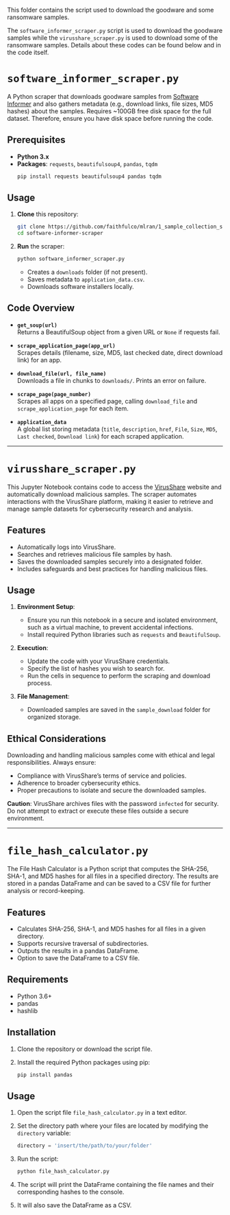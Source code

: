 This folder contains the script used to download the goodware and some ransomware samples. 

The `software_informer_scraper.py` script is used to download the goodware samples while the `virusshare_scraper.py` is used to download some of the ransomware samples. Details about these codes can be found below and in the code itself. 


# `software_informer_scraper.py`

A Python scraper that downloads goodware samples from [Software Informer](https://software.informer.com/software/) and also gathers metadata (e.g., download links, file sizes, MD5 hashes) about the samples. Requires ~100GB free disk space for the full dataset. Therefore, ensure you have disk space before running the code. 

## Prerequisites
- **Python 3.x**
- **Packages**: `requests`, `beautifulsoup4`, `pandas`, `tqdm`  
  ```bash
  pip install requests beautifulsoup4 pandas tqdm
  ```

## Usage
1. **Clone** this repository:
   ```bash
   git clone https://github.com/faithfulco/mlran/1_sample_collection_scripts.git
   cd software-informer-scraper
   ```
2. **Run** the scraper:
   ```bash
   python software_informer_scraper.py
   ```
   - Creates a `downloads` folder (if not present).
   - Saves metadata to `application_data.csv`.
   - Downloads software installers locally.

## Code Overview

- **`get_soup(url)`**  
  Returns a BeautifulSoup object from a given URL or `None` if requests fail.

- **`scrape_application_page(app_url)`**  
  Scrapes details (filename, size, MD5, last checked date, direct download link) for an app.

- **`download_file(url, file_name)`**  
  Downloads a file in chunks to `downloads/`. Prints an error on failure.

- **`scrape_page(page_number)`**  
  Scrapes all apps on a specified page, calling `download_file` and `scrape_application_page` for each item.

- **`application_data`**  
  A global list storing metadata (`title`, `description`, `href`, `File`, `Size`, `MD5`, `Last checked`, `Download link`) for each scraped application.


---

# `virusshare_scraper.py`

This Jupyter Notebook contains code to access the [VirusShare](https://virusshare.com/) website and automatically download malicious samples. The scraper automates interactions with the VirusShare platform, making it easier to retrieve and manage sample datasets for cybersecurity research and analysis.

## Features
- Automatically logs into VirusShare.
- Searches and retrieves malicious file samples by hash.
- Saves the downloaded samples securely into a designated folder.
- Includes safeguards and best practices for handling malicious files.

## Usage
1. **Environment Setup**:
   - Ensure you run this notebook in a secure and isolated environment, such as a virtual machine, to prevent accidental infections.
   - Install required Python libraries such as `requests` and `BeautifulSoup`.

2. **Execution**:
   - Update the code with your VirusShare credentials.
   - Specify the list of hashes you wish to search for.
   - Run the cells in sequence to perform the scraping and download process.

3. **File Management**:
   - Downloaded samples are saved in the `sample_download` folder for organized storage.

## Ethical Considerations
Downloading and handling malicious samples come with ethical and legal responsibilities. Always ensure:
- Compliance with VirusShare’s terms of service and policies.
- Adherence to broader cybersecurity ethics.
- Proper precautions to isolate and secure the downloaded samples.

**Caution**: VirusShare archives files with the password `infected` for security. Do not attempt to extract or execute these files outside a secure environment.


---

# `file_hash_calculator.py`

The File Hash Calculator is a Python script that computes the SHA-256, SHA-1, and MD5 hashes for all files in a specified directory. The results are stored in a pandas DataFrame and can be saved to a CSV file for further analysis or record-keeping.

## Features
- Calculates SHA-256, SHA-1, and MD5 hashes for all files in a given directory.
- Supports recursive traversal of subdirectories.
- Outputs the results in a pandas DataFrame.
- Option to save the DataFrame to a CSV file.

## Requirements
- Python 3.6+
- pandas
- hashlib

## Installation
1. Clone the repository or download the script file.

2. Install the required Python packages using pip:
    ```bash
    pip install pandas
    ```

## Usage
1. Open the script file `file_hash_calculator.py` in a text editor.

2. Set the directory path where your files are located by modifying the `directory` variable:
    ```python
    directory = 'insert/the/path/to/your/folder'
    ```

3. Run the script:
    ```bash
    python file_hash_calculator.py
    ```

4. The script will print the DataFrame containing the file names and their corresponding hashes to the console.

5. It will also save the DataFrame as a CSV.


